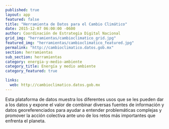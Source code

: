 ```yaml
---
published: true
layout: app
featured: false
title: "Herramienta de Datos para el Cambio Climático"
date: 2015-12-07 06:00:00 -0600
author: Coordinación de Estrategia Digital Nacional
grid_img: "herramientas/cambioclimatico_grid.jpg"
featured_img: "herramientas/cambioclimatico_featured.jpg"
permalink: "http://cambioclimatico.datos.gob.mx"
section: herramientas
sub_section: herramientas
category: energia-y-medio-ambiente
category_title: Energía y medio ambiente
category_featured: true

links:
  web: http://cambioclimatico.datos.gob.mx
---
```

Esta plataforma de datos muestra los diferentes usos que se les pueden dar a los datos y expone el valor de combinar diversas fuentes de información y datos georeferenciados para ayudar a entender problemáticas complejas y promover la acción colectiva ante uno de los retos más importantes que enfrenta el planeta.

